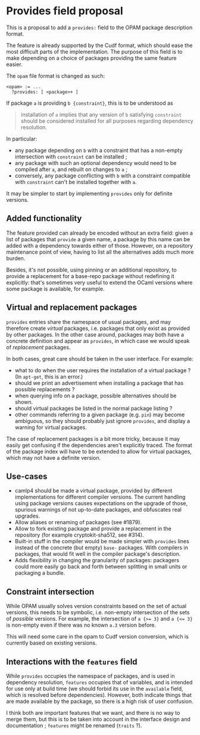 # Provides field proposal

This is a proposal to add a `provides:` field to the OPAM package description format.

The feature is already supported by the Cudf format, which should ease the most
difficult parts of the implementation. The purpose of this field is to make
depending on a choice of packages providing the same feature easier.

The `opam` file format is changed as such:
```
<opam> := ...
  ?provides: [ <package>+ ]
```

If package `a` is providing `b {constraint}`, this is to be understood as

> installation of `a` implies that any version of `b` satisfying `constraint`
> should be considered installed for all purposes regarding dependency
> resolution.

In particular:

- any package depending on `b` with a constraint that has a non-empty
  intersection with `constraint` can be installed ;
- any package with such an optional dependency would need to be compiled after
  `a`, and rebuilt on changes to `a` ;
- conversely, any package conflicting with `b` with a constraint compatible with
  `constraint` can't be installed together with `a`.

It may be simpler to start by implementing `provides` only for definite
versions.


## Added functionality

The feature provided can already be encoded without an extra field: given a list
of packages that `provide` a given name, a package by this name can be added
with a dependency towards either of those. However, on a repository maintenance
point of view, having to list all the alternatives adds much more burden.

Besides, it's not possible, using pinning or an additional repository, to
provide a replacement for a base-repo package without redefining it explicitly:
that's sometimes very useful to extend the OCaml versions where some package is
available, for example.


## Virtual and replacement packages

`provides` entries share the namespace of usual packages, and may therefore
create _virtual_ packages, i.e. packages that only exist as provided by other
packages. In the other case around, packages may both have a concrete definition
and appear as `provides`, in which case we would speak of _replacement_
packages.

In both cases, great care should be taken in the user interface. For example:
- what to do when the user requires the installation of a virtual package ? (In
  `apt-get`, this is an error.)
- should we print an advertisement when installing a package that has possible
  replacements ?
- when querying info on a package, possible alternatives should be shown.
- should virtual packages be listed in the normal package listing ?
- other commands referring to a given package (e.g. `pin`) may become ambiguous,
  so they should probably just ignore `provides`, and display a warning for
  virtual packages.

The case of replacement packages is a bit more tricky, because it may easily get
confusing if the dependencies aren't explicitly traced. The format of the
package index will have to be extended to allow for virtual packages, which may
not have a definite version.


## Use-cases

* camlp4 should be made a virtual package, provided by different implementations
  for different compiler versions. The current handling using package versions
  causes expectations on the upgrade of those, spurious warnings of not
  up-to-date packages, and obfuscates real upgrades.
* Allow aliases or renaming of packages (see #1879).
* Allow to fork existing package and provide a replacement in the repository
  (for example cryptokit-sha512, see #314).
* Built-in stuff in the compiler would be made simpler with `provides` lines
  instead of the concrete (but empty) `base-` packages. With compilers in
  packages, that would fit well in the compiler package's description.
* Adds flexibility in changing the granularity of packages: packagers could more
  easily go back and forth between splitting in small units or packaging a
  bundle.


## Constraint intersection

While OPAM usually solves version constraints based on the set of actual
versions, this needs to be symbolic, i.e. non-empty intersection of the sets of
_possible_ versions. For example, the intersection of `a {>= 3}` and `a {<= 3}`
is non-empty even if there was no known `a.3` version before.

This will need some care in the opam to Cudf version conversion, which is
currently based on existing versions.


## Interactions with the `features` field

While `provides` occupies the namespace of packages, and is used in dependency
resolution, `features` occupies that of variables, and is intended for use only
at build time (we should forbid its use in the `available` field, which is
resolved before dependencies). However, both indicate things that are made
available by the package, so there is a high risk of user confusion.

I think both are important features that we want, and there is no way to merge
them, but this is to be taken into account in the interface design and
documentation ; `features` might be renamed (`traits` ?).
